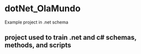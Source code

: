 # dotNet_OlaMundo
Example project in .net schema
## project used to train .net and c# schemas, methods, and scripts

